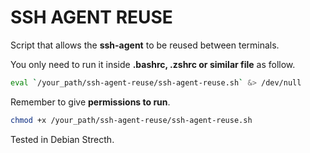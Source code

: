 # SSH AGENT REUSE

Script that allows the **ssh-agent** to be reused between terminals.

You only need to run it inside **.bashrc, .zshrc or similar file** as follow.

```bash
eval `/your_path/ssh-agent-reuse/ssh-agent-reuse.sh` &> /dev/null
```

Remember to give **permissions to run**.

```bash
chmod +x /your_path/ssh-agent-reuse/ssh-agent-reuse.sh
```

Tested in Debian Strecth.
